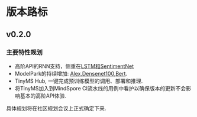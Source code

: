 # 版本路标

## v0.2.0

### 主要特性规划

* 高阶API的RNN支持，侧重在[LSTM和SentimentNet](https://github.com/mindspore-ai/mindspore/tree/master/model_zoo/official/nlp/lstm)
* ModelPark的持续增加: [Alex](https://github.com/mindspore-ai/mindspore/tree/master/model_zoo/official/cv/alexnet),[Densenet100](https://github.com/mindspore-ai/mindspore/tree/master/model_zoo/official/cv/densenet),[Bert](https://github.com/mindspore-ai/mindspore/tree/master/model_zoo/official/nlp/bert).
* TinyMS Hub, 一键完成预训练模型的调用、部署和推理.
* 将TinyMS加入到MindSpore CI流水线的用例中看护以确保版本的更新不会影响基本的高阶API体验.

具体规划将在社区规划会议上正式确定下来.
